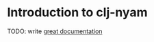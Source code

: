 # Introduction to clj-nyam

TODO: write [great documentation](http://jacobian.org/writing/what-to-write/)
